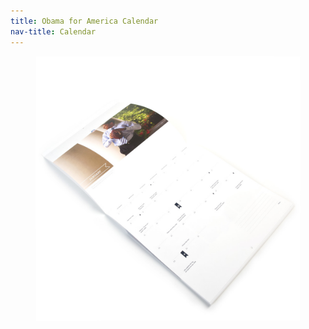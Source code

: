 ```yaml
---
title: Obama for America Calendar
nav-title: Calendar
---
```


<figure>
    <img src="img/calendar/calendar.jpg" />
</figure>